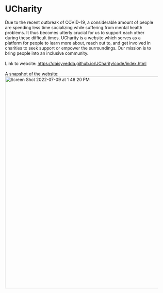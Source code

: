 # UCharity
Due to the recent outbreak of COVID-19, a considerable amount of people are spending less time socializing while suffering from mental health problems. It thus becomes utterly crucial for us to support each other during these difficult times. UCharity is a website which serves as a platform for people to learn more about, reach out to, and get involved in charities to seek support or empower the surroundings. Our mission is to bring people into an inclusive community.
<br />
<br />
Link to website: https://daisyyedda.github.io/UCharity/code/index.html
<br>
<br>
A snapshot of the website: <br />
<img width="700" alt="Screen Shot 2022-07-09 at 1 48 20 PM" src="https://user-images.githubusercontent.com/65566095/178117217-b94380d9-2f5a-492a-94c8-4e900ea67d39.png">
